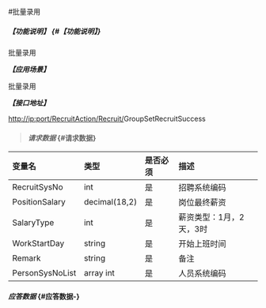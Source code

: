 #批量录用

##### _【功能说明】_ {#【功能说明】}

批量录用

_**【应用场景】**_

批量录用


_**【接口地址】**_

[http://ip:port/RecruitAction/Recruit/](http://ip:port/HMAction/River/AddRiver)GroupSetRecruitSuccess

> #### _请求数据_ {#请求数据}

| 变量名 | 类型 | 是否必须 | 描述 |
| :--- | :--- | :--- | :--- |
| RecruitSysNo | int | 是 | 招聘系统编码 |
| PositionSalary | decimal\(18,2\) | 是 | 岗位最终薪资 |
| SalaryType | int | 是 | 薪资类型：1月，2天，3时 |
| WorkStartDay | string | 是 | 开始上班时间 |
| Remark | string | 是 | 备注 |
| PersonSysNoList |array int | 是 | 人员系统编码 |


#### _应答数据_ {#应答数据-}




